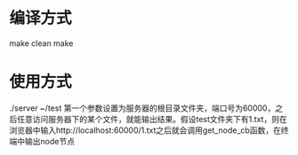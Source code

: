 # 编译方式
make clean
make
# 使用方式
./server ~/test
第一个参数设置为服务器的根目录文件夹，端口号为60000，之后任意访问服务器下的某个文件，就能输出结果。假设test文件夹下有1.txt，则在浏览器中输入http://localhost:60000/1.txt之后就会调用get_node_cb函数，在终端中输出node节点
